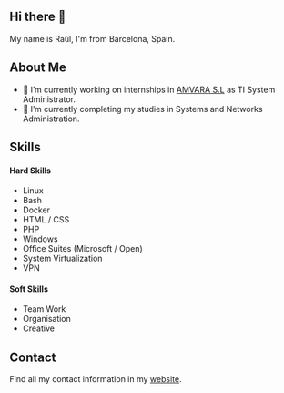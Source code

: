 ## Hi there 👋

My name is Raúl, I'm from Barcelona, Spain.

## About Me 

- 💼 I’m currently working on internships in [AMVARA S.L](https://www.amvara.de) as TI System Administrator.
- 📖 I’m currently completing my studies in Systems and Networks Administration.

## Skills
#### Hard Skills
- Linux       
- Bash        
- Docker              
- HTML / CSS 
- PHP         
- Windows
- Office Suites (Microsoft / Open)
- System Virtualization
- VPN 
#### Soft Skills
- Team Work
- Organisation
- Creative
## Contact
Find all my contact information in my [website](https://www.raulheredia.es).
